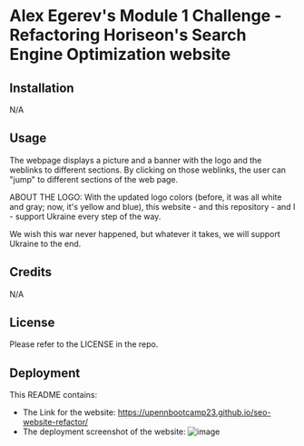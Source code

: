 # Alex Egerev's Module 1 Challenge - Refactoring Horiseon's Search Engine Optimization website

## Installation

N/A

## Usage

The webpage displays a picture and a banner with the logo and the weblinks to different sections. By clicking on those weblinks, the user can "jump" to different sections of the web page.

ABOUT THE LOGO: With the updated logo colors (before, it was all white and gray; now, it's yellow and blue), this website - and this repository - and I - support Ukraine every step of the way. 

We wish this war never happened, but whatever it takes, we will support Ukraine to the end.

## Credits

N/A

## License

Please refer to the LICENSE in the repo.

## Deployment
This README contains:
- The Link for the website: https://upennbootcamp23.github.io/seo-website-refactor/
- The deployment screenshot of the website: ![image](https://github.com/upennbootcamp23/seo-website-refactor/assets/143010411/5e23b13f-a2ed-4ce9-8f4b-44461e6eff75)

